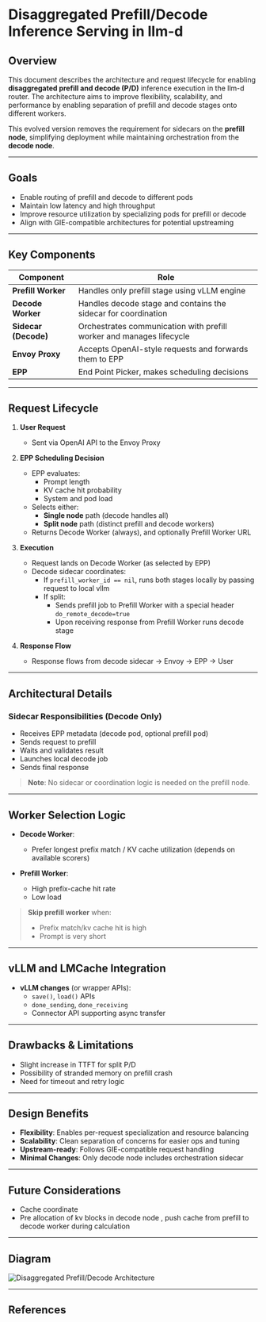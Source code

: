 # Disaggregated Prefill/Decode Inference Serving in llm-d

## Overview

This document describes the architecture and request lifecycle for enabling **disaggregated prefill and decode (P/D)** inference execution in the llm-d router. The architecture aims to improve flexibility, scalability, and performance by enabling separation of prefill and decode stages onto different workers.

This evolved version removes the requirement for sidecars on the **prefill node**, simplifying deployment while maintaining orchestration from the **decode node**.

---

## Goals

- Enable routing of prefill and decode to different pods
- Maintain low latency and high throughput
- Improve resource utilization by specializing pods for prefill or decode
- Align with GIE-compatible architectures for potential upstreaming

---

## Key Components

| Component            | Role                                                                 |
|----------------------|----------------------------------------------------------------------|
| **Prefill Worker**   | Handles only prefill stage using vLLM engine                         |
| **Decode Worker**    | Handles decode stage and contains the sidecar for coordination       |
| **Sidecar (Decode)** | Orchestrates communication with prefill worker and manages lifecycle |
| **Envoy Proxy**      | Accepts OpenAI-style requests and forwards them to EPP               |
| **EPP**              | End Point Picker, makes scheduling decisions                     |

---

## Request Lifecycle

1. **User Request**
   - Sent via OpenAI API to the Envoy Proxy

2. **EPP Scheduling Decision**
   - EPP evaluates:
     - Prompt length
     - KV cache hit probability
     - System and pod load
   - Selects either:
     - **Single node** path (decode handles all)
     - **Split node** path (distinct prefill and decode workers)
   - Returns Decode Worker (always), and optionally Prefill Worker URL

3. **Execution**
   - Request lands on Decode Worker (as selected by EPP)
   - Decode sidecar coordinates:
     - If `prefill_worker_id == nil`, runs both stages locally by passing request to local vllm
     - If split:
       - Sends prefill job to Prefill Worker with a special header `do_remote_decode=true`
       - Upon receiving response from Prefill Worker runs decode stage 

4. **Response Flow**
   - Response flows from decode sidecar → Envoy → EPP → User

---

## Architectural Details

### Sidecar Responsibilities (Decode Only)

- Receives EPP metadata (decode pod, optional prefill pod)
- Sends request to prefill
- Waits and validates result
- Launches local decode job
- Sends final response

> **Note**: No sidecar or coordination logic is needed on the prefill node.

---

## Worker Selection Logic

- **Decode Worker**:
  - Prefer longest prefix match / KV cache utilization (depends on available scorers)

- **Prefill Worker**:
  - High prefix-cache hit rate
  - Low load

> **Skip prefill worker** when:
> - Prefix match/kv cache hit is high
> - Prompt is very short

---

## vLLM and LMCache Integration

- **vLLM changes** (or wrapper APIs):
  - `save()`, `load()` APIs
  - `done_sending`, `done_receiving`
  - Connector API supporting async transfer

---

## Drawbacks & Limitations

- Slight increase in TTFT for split P/D
- Possibility of stranded memory on prefill crash
- Need for timeout and retry logic

---

## Design Benefits

- **Flexibility**: Enables per-request specialization and resource balancing
- **Scalability**: Clean separation of concerns for easier ops and tuning
- **Upstream-ready**: Follows GIE-compatible request handling
- **Minimal Changes**: Only decode node includes orchestration sidecar

---

## Future Considerations

- Cache coordinate
- Pre allocation of kv blocks in decode node , push cache from prefill to decode worker during calculation

---

## Diagram 

![Disaggregated Prefill/Decode Architecture](./images/dp_architecture.png)

---

## References
